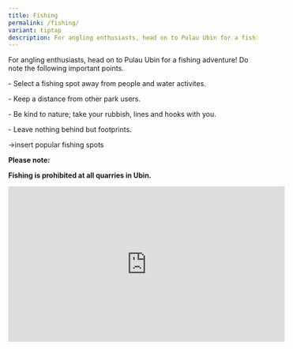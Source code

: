 ```yaml
---
title: Fishing
permalink: /fishing/
variant: tiptap
description: For angling enthusiasts, head on to Pulau Ubin for a fishing adventure!
---
```

<p>For angling enthusiasts, head on to Pulau Ubin for a fishing adventure!
Do note the following important points.</p>
<p>- Select a fishing spot away from people and water activites.</p>
<p>- Keep a distance from other park users.</p>
<p>- Be kind to nature; take your rubbish, lines and hooks with you.</p>
<p>- Leave nothing behind but footprints.</p>
<p>-&gt;insert popular fishing spots</p>
<p><strong>Please note:</strong>
</p>
<p><strong>Fishing is prohibited at all quarries in Ubin.</strong>
</p>
<div class="iframe-wrapper">
<iframe height="315" width="560" allowfullscreen="true" frameborder="0" src="https://www.youtube.com/embed/D1WglDuKIbY?si=K5A5JLoPC9AzGnRI"></iframe>
</div>
<p></p>